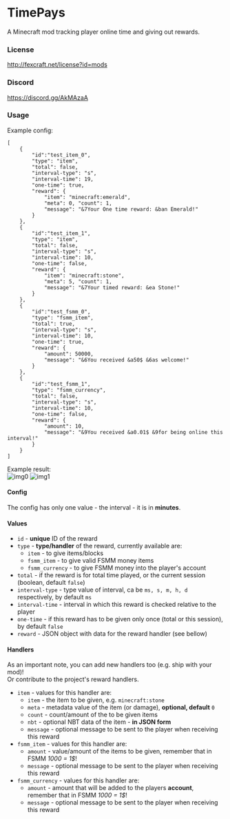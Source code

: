 # TimePays
A Minecraft mod tracking player online time and giving out rewards.

### License
http://fexcraft.net/license?id=mods

### Discord
https://discord.gg/AkMAzaA

### Usage
Example config:
```
[
	{
		"id":"test_item_0",
		"type": "item",
		"total": false,
		"interval-type": "s",
		"interval-time": 19,
		"one-time": true,
		"reward": {
			"item": "minecraft:emerald",
			"meta": 0, "count": 1,
			"message": "&7Your One time reward: &ban Emerald!"
		}
	},
	{
		"id":"test_item_1",
		"type": "item",
		"total": false,
		"interval-type": "s",
		"interval-time": 10,
		"one-time": false,
		"reward": {
			"item": "minecraft:stone",
			"meta": 5, "count": 1,
			"message": "&7Your timed reward: &ea Stone!"
		}
	},
	{
		"id":"test_fsmm_0",
		"type": "fsmm_item",
		"total": true,
		"interval-type": "s",
		"interval-time": 10,
		"one-time": true,
		"reward": {
			"amount": 50000,
			"message": "&6You received &a50$ &6as welcome!"
		}
	},
	{
		"id":"test_fsmm_1",
		"type": "fsmm_currency",
		"total": false,
		"interval-type": "s",
		"interval-time": 10,
		"one-time": false,
		"reward": {
			"amount": 10,
			"message": "&9You received &a0.01$ &9for being online this interval!"
		}
	}
]
```
Example result:    
![img0](http://fexcraft.net/files/mod_data/timepays/tpex0.png)
![img1](http://fexcraft.net/files/mod_data/timepays/tpex1.png)

#### Config
The config has only one value - the interval - it is in **minutes**.

#### Values
- `id` - **unique** ID of the reward
- `type` - **type/handler** of the reward, currently available are:
  - `item` - to give items/blocks
  - `fsmm_item` - to give valid FSMM money items
  - `fsmm_currency` - to give FSMM money into the player's account
- `total` - if the reward is for total time played, or the current session (boolean, default `false`)
- `interval-type` - type value of interval, ca be `ms, s, m, h, d` respectively, by default `ms`
- `interval-time` - interval in which this reward is checked relative to the player
- `one-time` - if this reward has to be given only once (total or this session), by default `false`
- `reward` - JSON object with data for the reward handler (see bellow)

#### Handlers
As an important note, you can add new handlers too (e.g. ship with your mod)!    
Or contribute to the project's reward handlers.
- `item` - values for this handler are:
  - `item` - the item to be given, e.g. `minecraft:stone`
  - `meta` - metadata value of the item (or damage), **optional, default** `0`
  - `count` - count/amount of the to be given items
  - `nbt` - optional NBT data of the item - **in JSON form**
  - `message` - optional message to be sent to the player when receiving this reward
- `fsmm_item` - values for this handler are:
  - `amount` - value/amount of the items to be given, remember that in FSMM _1000 = 1$_!
  - `message` - optional message to be sent to the player when receiving this reward
- `fsmm_currency` - values for this handler are:
  - `amount` - amount that will be added to the players **account**, remember that in FSMM _1000 = 1$_!
  - `message` - optional message to be sent to the player when receiving this reward
